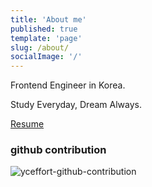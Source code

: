 ```yaml
---
title: 'About me'
published: true
template: 'page'
slug: /about/
socialImage: '/'
---
```


Frontend Engineer in Korea.

Study Everyday, Dream Always.

[Resume](https://www.notion.so/9fc4262c01744a63a849cdccdde5c85f)

### github contribution

![yceffort-github-contribution](https://ghchart.rshah.org/yceffort)
